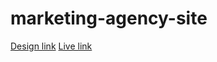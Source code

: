 # marketing-agency-site

[Design link](https://xd.adobe.com/spec/f255d364-6d5e-4aaf-7703-6f8d0a398281-8464/grid)
[Live link](https://marketing-agency-site.vercel.app/)
